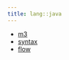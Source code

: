 ```yaml
---
title: lang::java
---
```



   * [m3](../../../Library/lang/java/m3)
   * [syntax](../../../Library/lang/java/syntax)
   * [flow](../../../Library/lang/java/flow)